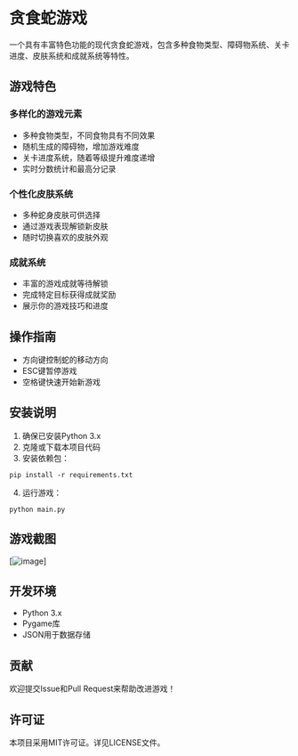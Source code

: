 # 贪食蛇游戏

一个具有丰富特色功能的现代贪食蛇游戏，包含多种食物类型、障碍物系统、关卡进度、皮肤系统和成就系统等特性。

## 游戏特色

### 多样化的游戏元素
- 多种食物类型，不同食物具有不同效果
- 随机生成的障碍物，增加游戏难度
- 关卡进度系统，随着等级提升难度递增
- 实时分数统计和最高分记录

### 个性化皮肤系统
- 多种蛇身皮肤可供选择
- 通过游戏表现解锁新皮肤
- 随时切换喜欢的皮肤外观

### 成就系统
- 丰富的游戏成就等待解锁
- 完成特定目标获得成就奖励
- 展示你的游戏技巧和进度

## 操作指南

- 方向键控制蛇的移动方向
- ESC键暂停游戏
- 空格键快速开始新游戏

## 安装说明

1. 确保已安装Python 3.x
2. 克隆或下载本项目代码
3. 安装依赖包：
```
pip install -r requirements.txt
```
4. 运行游戏：
```
python main.py
```

## 游戏截图

[![image](https://github.com/user-attachments/assets/4b412ee7-e9e9-4e13-a90a-cd38f0940b3d)]

## 开发环境

- Python 3.x
- Pygame库
- JSON用于数据存储

## 贡献

欢迎提交Issue和Pull Request来帮助改进游戏！

## 许可证

本项目采用MIT许可证。详见LICENSE文件。

